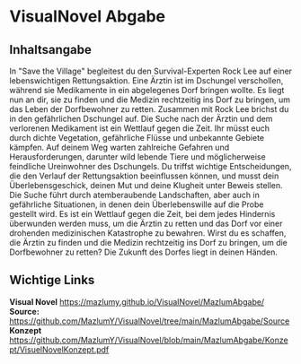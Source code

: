 # VisualNovel Abgabe
## Inhaltsangabe
In "Save the Village" begleitest du den Survival-Experten Rock Lee auf einer lebenswichtigen Rettungsaktion. Eine Ärztin ist im Dschungel verschollen, während sie Medikamente in ein abgelegenes Dorf bringen wollte. Es liegt nun an dir, sie zu finden und die Medizin rechtzeitig ins Dorf zu bringen, um das Leben der Dorfbewohner zu retten. Zusammen mit Rock Lee brichst du in den gefährlichen Dschungel auf. Die Suche nach der Ärztin und dem verlorenen Medikament ist ein Wettlauf gegen die Zeit. Ihr müsst euch durch dichte Vegetation, gefährliche Flüsse und unbekannte Gebiete kämpfen. Auf deinem Weg warten zahlreiche Gefahren und Herausforderungen, darunter wild lebende Tiere und möglicherweise feindliche Ureinwohner des Dschungels. Du triffst wichtige Entscheidungen, die den Verlauf der Rettungsaktion beeinflussen können, und musst dein Überlebensgeschick, deinen Mut und deine Klugheit unter Beweis stellen. Die Suche führt durch atemberaubende Landschaften, aber auch in gefährliche Situationen, in denen dein Überlebenswille auf die Probe gestellt wird. Es ist ein Wettlauf gegen die Zeit, bei dem jedes Hindernis überwunden werden muss, um die Ärztin zu retten und das Dorf vor einer drohenden medizinischen Katastrophe zu bewahren. Wirst du es schaffen, die Ärztin zu finden und die Medizin rechtzeitig ins Dorf zu bringen, um die Dorfbewohner zu retten? Die Zukunft des Dorfes liegt in deinen Händen.

## Wichtige Links
**Visual Novel** https://mazlumy.github.io/VisualNovel/MazlumAbgabe/
**Source:** https://github.com/MazlumY/VisualNovel/tree/main/MazlumAbgabe/Source
**Konzept** https://github.com/MazlumY/VisualNovel/blob/main/MazlumAbgabe/Konzept/VisuelNovelKonzept.pdf
